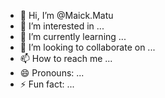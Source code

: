 - 👋 Hi, I’m @Maick.Matu
- 👀 I’m interested in ...
- 🌱 I’m currently learning ...
- 💞️ I’m looking to collaborate on ...
- 📫 How to reach me ...
- 😄 Pronouns: ...
- ⚡ Fun fact: ...

<!---
MaickMatu/MaickMatu is a ✨ special ✨ repository because its `README.md` (this file) appears on your GitHub profile.
You can click the Preview link to take a look at your changes.
--->
